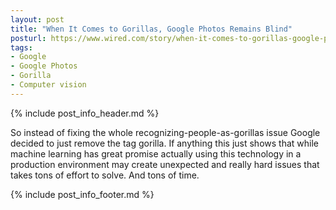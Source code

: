 ```yaml
---
layout: post
title: "When It Comes to Gorillas, Google Photos Remains Blind"
posturl: https://www.wired.com/story/when-it-comes-to-gorillas-google-photos-remains-blind/
tags:
- Google
- Google Photos
- Gorilla
- Computer vision
---
```


{% include post_info_header.md %}

So instead of fixing the whole recognizing-people-as-gorillas issue Google decided to just remove the tag gorilla. If anything this just shows that while machine learning has great promise actually using this technology in a production environment may create unexpected and really hard issues that takes tons of effort to solve. And tons of time.

<!--more-->
{% include post_info_footer.md %}

